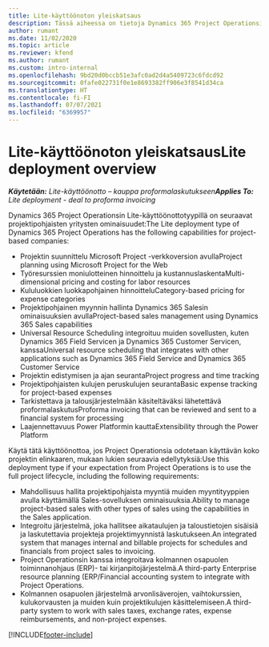 ```yaml
---
title: Lite-käyttöönoton yleiskatsaus
description: Tässä aiheessa on tietoja Dynamics 365 Project Operationsin Lite-käyttöönotosta.
author: rumant
ms.date: 11/02/2020
ms.topic: article
ms.reviewer: kfend
ms.author: rumant
ms.custom: intro-internal
ms.openlocfilehash: 9bd20d0bccb51e3afc0ad2d4a5409723c6fdcd92
ms.sourcegitcommit: 0fafe022731f0e1e8693382ff906e3f8541d34ca
ms.translationtype: HT
ms.contentlocale: fi-FI
ms.lasthandoff: 07/07/2021
ms.locfileid: "6369957"
---
```

# <a name="lite-deployment-overview"></a><span data-ttu-id="94b27-103">Lite-käyttöönoton yleiskatsaus</span><span class="sxs-lookup"><span data-stu-id="94b27-103">Lite deployment overview</span></span>

<span data-ttu-id="94b27-104">_**Käytetään:** Lite-käyttöönotto – kauppa proformalaskutukseen_</span><span class="sxs-lookup"><span data-stu-id="94b27-104">_**Applies To:** Lite deployment - deal to proforma invoicing_</span></span>

<span data-ttu-id="94b27-105">Dynamics 365 Project Operationsin Lite-käyttöönottotyypillä on seuraavat projektipohjaisten yritysten ominaisuudet:</span><span class="sxs-lookup"><span data-stu-id="94b27-105">The Lite deployment type of Dynamics 365 Project Operations has the following capabilities for project-based companies:</span></span>

- <span data-ttu-id="94b27-106">Projektin suunnittelu Microsoft Project -verkkoversion avulla</span><span class="sxs-lookup"><span data-stu-id="94b27-106">Project planning using Microsoft Project for the Web</span></span>
- <span data-ttu-id="94b27-107">Työresurssien moniulotteinen hinnoittelu ja kustannuslaskenta</span><span class="sxs-lookup"><span data-stu-id="94b27-107">Multi-dimensional pricing and costing for labor resources</span></span>
- <span data-ttu-id="94b27-108">Kululuokkien luokkapohjainen hinnoittelu</span><span class="sxs-lookup"><span data-stu-id="94b27-108">Category-based pricing for expense categories</span></span>
- <span data-ttu-id="94b27-109">Projektipohjainen myynnin hallinta Dynamics 365 Salesin ominaisuuksien avulla</span><span class="sxs-lookup"><span data-stu-id="94b27-109">Project-based sales management using Dynamics 365 Sales capabilities</span></span>
- <span data-ttu-id="94b27-110">Universal Resource Scheduling integroituu muiden sovellusten, kuten Dynamics 365 Field Servicen ja Dynamics 365 Customer Servicen, kanssa</span><span class="sxs-lookup"><span data-stu-id="94b27-110">Universal resource scheduling that integrates with other applications such as Dynamics 365 Field Service and Dynamics 365 Customer Service</span></span>
- <span data-ttu-id="94b27-111">Projektin edistymisen ja ajan seuranta</span><span class="sxs-lookup"><span data-stu-id="94b27-111">Project progress and time tracking</span></span>
- <span data-ttu-id="94b27-112">Projektipohjaisten kulujen peruskulujen seuranta</span><span class="sxs-lookup"><span data-stu-id="94b27-112">Basic expense tracking for project-based expenses</span></span>
- <span data-ttu-id="94b27-113">Tarkistettava ja talousjärjestelmään käsiteltäväksi lähetettävä proformalaskutus</span><span class="sxs-lookup"><span data-stu-id="94b27-113">Proforma invoicing that can be reviewed and sent to a financial system for processing</span></span>
- <span data-ttu-id="94b27-114">Laajennettavuus Power Platformin kautta</span><span class="sxs-lookup"><span data-stu-id="94b27-114">Extensibility through the Power Platform</span></span>

<span data-ttu-id="94b27-115">Käytä tätä käyttöönottoa, jos Project Operationsia odotetaan käyttävän koko projektin elinkaaren, mukaan lukien seuraavia edellytyksiä:</span><span class="sxs-lookup"><span data-stu-id="94b27-115">Use this deployment type if your expectation from Project Operations is to use the full project lifecycle, including the following requirements:</span></span>

- <span data-ttu-id="94b27-116">Mahdollisuus hallita projektipohjaista myyntiä muiden myyntityyppien avulla käyttämällä Sales-sovelluksen ominaisuuksia.</span><span class="sxs-lookup"><span data-stu-id="94b27-116">Ability to manage project-based sales with other types of sales using the capabilities in the Sales application.</span></span>
- <span data-ttu-id="94b27-117">Integroitu järjestelmä, joka hallitsee aikataulujen ja taloustietojen sisäisiä ja laskutettavia projekteja projektimyynnistä laskutukseen.</span><span class="sxs-lookup"><span data-stu-id="94b27-117">An integrated system that manages internal and billable projects for schedules and financials from project sales to invoicing.</span></span>
- <span data-ttu-id="94b27-118">Project Operationsin kanssa integroitava kolmannen osapuolen toiminnanohjaus (ERP)- tai kirjanpitojärjestelmä.</span><span class="sxs-lookup"><span data-stu-id="94b27-118">A third-party Enterprise resource planning (ERP/Financial accounting system to integrate with Project Operations.</span></span>
- <span data-ttu-id="94b27-119">Kolmannen osapuolen järjestelmä arvonlisäverojen, vaihtokurssien, kulukorvausten ja muiden kuin projektikulujen käsittelemiseen.</span><span class="sxs-lookup"><span data-stu-id="94b27-119">A third-party system to work with sales taxes, exchange rates, expense reimbursements, and non-project expenses.</span></span>


[!INCLUDE[footer-include](../includes/footer-banner.md)]